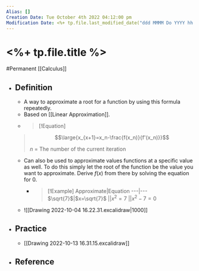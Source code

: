 ```yaml
---
Alias: []
Creation Date: Tue October 4th 2022 04:12:00 pm 
Modification Date: <%+ tp.file.last_modified_date("ddd MMMM Do YYYY hh:mm:ss a") %>
---
```

# <%+ tp.file.title %>
#Permanent [[Calculus]]

- ## Definition
	- A way to approximate a root for a function by using this formula repeatedly.
	- Based on [[Linear Approximation]].
	- > [!Equation]
	> $$\large{x_{x+1}=x_n-\frac{f(x_n)}{f'(x_n)}}$$
	> 
	> $n$ = The number of the current iteration
	-  Can also be used to approximate values functions at a specific value as well. To do this simply let the root of the function be the value you want to approximate. Derive $f(x)$ from there by solving the equation for $0$.
	    - > [!Example]
	       > Approximate|Equation
	       > ---|---
	       > $\sqrt{7}$|$x=\sqrt{7}$
	       > ||$x^2=7$
	       > ||$x^2-7=0$
	- ![[Drawing 2022-10-04 16.22.31.excalidraw|1000]]
- ## Practice
	- [[Drawing 2022-10-13 16.31.15.excalidraw]]
- ## Reference